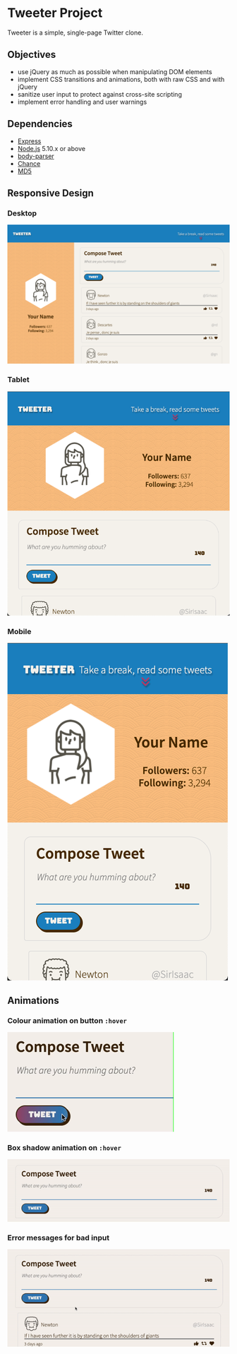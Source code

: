 # Tweeter Project

Tweeter is a simple, single-page Twitter clone.

## Objectives

- use jQuery as much as possible when manipulating DOM elements
- implement CSS transitions and animations, both with raw CSS and with jQuery
- sanitize user input to protect against cross-site scripting
- implement error handling and user warnings

## Dependencies

- [Express](https://www.npmjs.com/package/express/)
- [Node.js](https://nodejs.org/en/) 5.10.x or above
- [body-parser](https://www.npmjs.com/package/body-parser/)
- [Chance](https://www.npmjs.com/package/chance)
- [MD5](https://www.npmjs.com/package/md5)

## Responsive Design
### Desktop 
![](docs/tweeter-desktop-view.png)

### Tablet
![](docs/tweeter-tablet-vertical-view.png)

### Mobile
![](docs/tweeter-mobile-view.png)

## Animations
### Colour animation on button `:hover`
![](docs/tweeter-button-colour-animation.gif)

### Box shadow animation on `:hover`
![](docs/tweeter-box-shadow-animation.gif)

### Error messages for bad input
![](docs/tweeter-error-animation.gif)